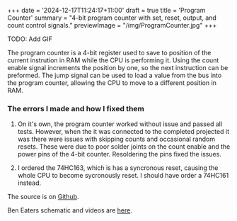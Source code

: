 +++
date = '2024-12-17T11:24:17+11:00'
draft = true
title = 'Program Counter'
summary = "4-bit program counter with set, reset, output, and count control signals."
previewImage = "/img/ProgramCounter.jpg"
+++

TODO: Add GIF <!--- ![Clock GIF](/clock.gif) --->

The program counter is a 4-bit register used to save to position of the current instrution in RAM while the CPU is performing it. Using the count enable signal increments the position by one, so the next instruction can be preformed. The jump signal can be used to load a value from the bus into the program counter, allowing the CPU to move to a different position in RAM.

### The errors I made and how I fixed them

1. On it's own, the program counter worked without issue and passed all tests. However, when the it was connected to the completed projected it was there were issues with skipping counts and occasional random resets. These were due to poor solder joints on the count enable and the power pins of the 4-bit counter. Resoldering the pins fixed the issues.

2. I ordered the 74HC163, which is has a syncronous reset, causing the whole CPU to become sycronously reset. I should have order a 74HC161 instead.

The source is on [Github](https://github.com/Robert-Riordan-UCD/8_Bit_CPU_PCB/tree/main/ProgramCounter).

Ben Eaters schematic and videos are [here](https://eater.net/8bit/pc).

